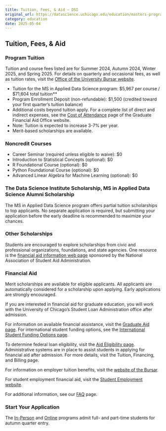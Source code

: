 ```yaml
---
title: Tuition, Fees, & Aid – DSI
original_url: https://datascience.uchicago.edu/education/masters-programs/ms-in-applied-data-science/tuition-fees-aid
category: education
date: 2025-05-04
---
```


## Tuition, Fees, & Aid

### Program Tuition

Tuition and course fees listed are for Summer 2024, Autumn 2024, Winter 2025, and Spring 2025. For details on quarterly and occasional fees, as well as tuition rates, visit the [Office of the University Bursar website](https://bursar.uchicago.edu/tuition-and-fees/tuition-and-fees-2023-24/tuition-and-fees-2023-24-physical-sciences-division).

* Tuition for the MS in Applied Data Science program: $5,967 per course / $71,604 total tuition**
* Program Enrollment Deposit (non-refundable): $1,500 (credited toward your first quarter’s tuition balance)
* Additional costs beyond tuition apply. For a complete list of direct and indirect expenses, see the [Cost of Attendance](https://financialaid.uchicago.edu/graduate/costs/cost-of-attendance/) page of the Graduate Financial Aid Office website.
* Note: Tuition is expected to increase 3-7% per year.
* Merit-based scholarships are available.

### Noncredit Courses

* Career Seminar (required unless eligible to waive): $0
* Introduction to Statistical Concepts (optional): $0
* R Foundational Course (optional): $0
* Python Foundational Course (optional): $0
* Advanced Linear Algebra for Machine Learning (optional): $0

### The Data Science Institute Scholarship, MS in Applied Data Science Alumni Scholarship

The MS in Applied Data Science program offers partial tuition scholarships to top applicants. No separate application is required, but submitting your application before the early deadline is recommended to maximize your chances.

### Other Scholarships

Students are encouraged to explore scholarships from civic and professional organizations, foundations, and state agencies. One resource is the [financial aid information web page](https://finaid.org/) sponsored by the National Association of Student Aid Administration.

### Financial Aid

Merit scholarships are available for eligible applicants. All applicants are automatically considered for a scholarship upon applying. Early applications are strongly encouraged.

If you are interested in financial aid for graduate education, you will work with the University of Chicago’s Student Loan Administration office after admission.

For information on available financial assistance, visit the [Graduate Aid page](https://financialaid.uchicago.edu/graduate). For international student funding options, see the [International Student Funding Options page](https://internationalaffairs.uchicago.edu/fundingoptions).

To determine federal loan eligibility, visit the [Aid Eligibility page](https://financialaid.uchicago.edu/graduate/types-aid/aid-eligibility-criteria). Administrative systems are in place to assist students in applying for financial aid after admission. For more details, visit the Tuition, Financing, and Billing page.

For information on employer tuition benefits, visit the [website of the Bursar](http://bursar.uchicago.edu/).

For student employment financial aid, visit the [Student Employment website](https://studentemployment.uchicago.edu/).

For additional information, see our [FAQ](https://datascience.uchicago.edu/education/masters-programs/ms-in-applied-data-science/faqs/) page.

### Start Your Application

The [In-Person](https://datascience.uchicago.edu/education/masters-programs/in-person-program/) and [Online](https://datascience.uchicago.edu/education/masters-programs/online-program/) programs admit full- and part-time students for autumn quarter entry.